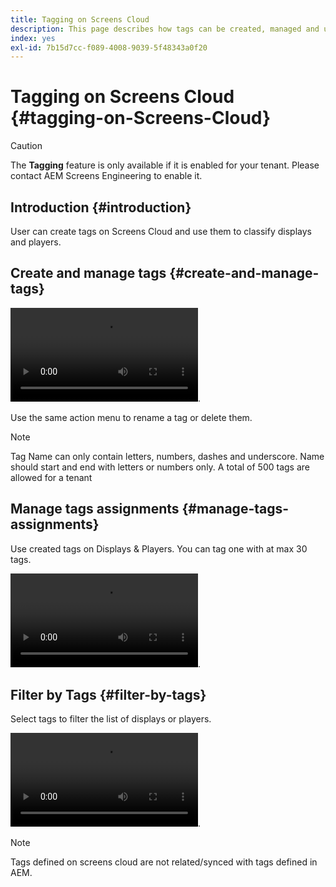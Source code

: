 ```yaml
---
title: Tagging on Screens Cloud
description: This page describes how tags can be created, managed and used on Screens Cloud.
index: yes
exl-id: 7b15d7cc-f089-4008-9039-5f48343a0f20
---
```

# Tagging on Screens Cloud {#tagging-on-Screens-Cloud}

>[!CAUTION]
>
>The **Tagging** feature is only available if it is enabled for your tenant. Please contact AEM Screens Engineering to enable it. 

## Introduction {#introduction}

User can create tags on Screens Cloud and use them to classify displays and players.

## Create and manage tags {#create-and-manage-tags}

![VIDEO create tag](assets/tagging/create-tag.mp4).

Use the same action menu to rename a tag or delete them.

>[!NOTE]
> 
> Tag Name can only contain letters, numbers, dashes and underscore. Name should start and end with letters or numbers only.
> A total of 500 tags are allowed for a tenant

## Manage tags assignments {#manage-tags-assignments}

Use created tags on Displays & Players. You can tag one with at max 30 tags.

![VIDEO manage tags assigments](assets/tagging/assign-tags-to-players.mp4).

## Filter by Tags {#filter-by-tags}

Select tags to filter the list of displays or players.

![VIDEO filter by tags](assets/tagging/filter-by-tags.mp4).

>[!NOTE]
> 
> Tags defined on screens cloud are not related/synced with tags defined in AEM.
> 
